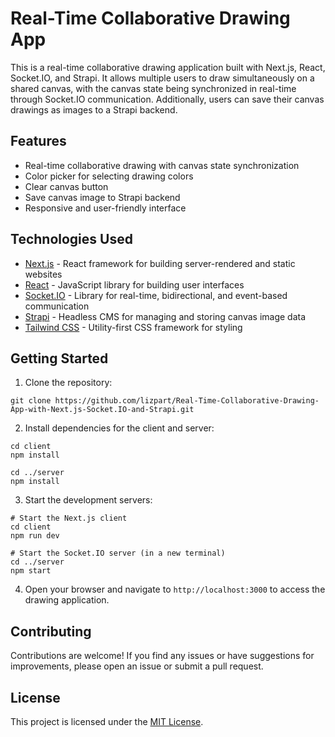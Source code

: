 # Real-Time Collaborative Drawing App

This is a real-time collaborative drawing application built with Next.js, React, Socket.IO, and Strapi. It allows multiple users to draw simultaneously on a shared canvas, with the canvas state being synchronized in real-time through Socket.IO communication. Additionally, users can save their canvas drawings as images to a Strapi backend.

## Features

- Real-time collaborative drawing with canvas state synchronization
- Color picker for selecting drawing colors
- Clear canvas button
- Save canvas image to Strapi backend
- Responsive and user-friendly interface

## Technologies Used

- [Next.js](https://nextjs.org/) - React framework for building server-rendered and static websites
- [React](https://reactjs.org/) - JavaScript library for building user interfaces
- [Socket.IO](https://socket.io/) - Library for real-time, bidirectional, and event-based communication
- [Strapi](https://strapi.io/) - Headless CMS for managing and storing canvas image data
- [Tailwind CSS](https://tailwindcss.com/) - Utility-first CSS framework for styling

## Getting Started

1. Clone the repository:

```
git clone https://github.com/lizpart/Real-Time-Collaborative-Drawing-App-with-Next.js-Socket.IO-and-Strapi.git
```

2. Install dependencies for the client and server:

```
cd client
npm install

cd ../server
npm install
```

3. Start the development servers:

```
# Start the Next.js client
cd client
npm run dev

# Start the Socket.IO server (in a new terminal)
cd ../server
npm start
```

4. Open your browser and navigate to `http://localhost:3000` to access the drawing application.

## Contributing

Contributions are welcome! If you find any issues or have suggestions for improvements, please open an issue or submit a pull request.

## License

This project is licensed under the [MIT License](LICENSE).
